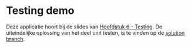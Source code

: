 # Testing demo

Deze applicatie hoort bij de slides van [Hoofdstuk 6 - Testing](https://hogent-web.github.io/webservices-slides/6-testing.html).
De uiteindelijke oplossing van het deel unit testen, is te vinden op de
[solution branch](https://github.com/HOGENT-Web/testing_demo/tree/solution).
